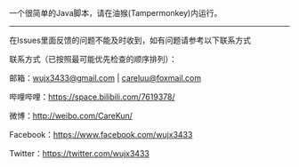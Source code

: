 一个很简单的Java脚本，请在油猴(Tampermonkey)内运行。

-------------------------------------------------------------------------

在Issues里面反馈的问题不能及时收到，如有问题请参考以下联系方式

联系方式（已按照最可能优先检查的顺序排列）：

邮箱：wujx3433@gmail.com | careluu@foxmail.com

哔哩哔哩：https://space.bilibili.com/7619378/

微博：http://weibo.com/CareKun/

Facebook：https://www.facebook.com/wujx3433

Twitter：https://twitter.com/wujx3433
